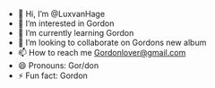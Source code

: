 - 👋 Hi, I’m @LuxvanHage
- 👀 I’m interested in Gordon
- 🌱 I’m currently learning Gordon
- 💞️ I’m looking to collaborate on Gordons new album
- 📫 How to reach me Gordonlover@gmail.com
- 😄 Pronouns: Gor/don
- ⚡ Fun fact: Gordon

<!---
LuxvanHage/LuxvanHage is a ✨ special ✨ repository because its `README.md` (this file) appears on your GitHub profile.
You can click the Preview link to take a look at your changes.
--->
